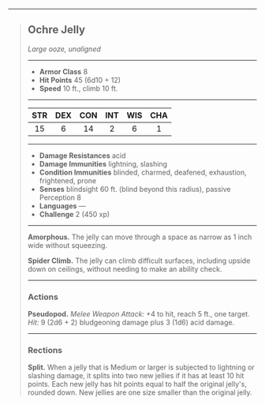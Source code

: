 ***
> ## Ochre Jelly
> *Large ooze, unaligned*
> 
> ***
> 
> - **Armor Class** 8
> - **Hit Points** 45 (6d10 + 12)
> - **Speed** 10 ft., climb 10 ft.
> 
> ***
> 
> |STR|DEX|CON|INT|WIS|CHA|
> |:---:|:---:|:---:|:---:|:---:|:---:|
> |15|6|14|2|6|1|
> 
> ***
> 
> - **Damage Resistances** acid
> - **Damage Immunities** lightning, slashing
> - **Condition Immunities** blinded, charmed, deafened, exhaustion, frightened, prone
> - **Senses** blindsight 60 ft. (blind beyond this radius), passive Perception 8
> - **Languages** —
> - **Challenge** 2 (450 xp)
> 
> ***
> 
> **Amorphous.** The jelly can move through a space as narrow as 1 inch wide without squeezing.
> 
> **Spider Climb.** The jelly can climb difficult surfaces, including upside down on ceilings, without needing to make an ability check.
> 
> ***
> 
> ### Actions
> **Pseudopod.** *Melee Weapon Attack:* +4 to hit, reach 5 ft., one target. *Hit:* 9 (2d6 + 2) bludgeoning damage plus 3 (1d6) acid damage.
> 
> ***
> 
> ### Rections
> **Split.** When a jelly that is Medium or larger is subjected to lightning or slashing damage, it splits into two new jellies if it has at least 10 hit points. Each new jelly has hit points equal to half the original jelly's, rounded down. New jellies are one size smaller than the original jelly.